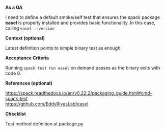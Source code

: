 **As a QA**

I need to define a default smoke/self test that ensures the spack package **easel** is properly installed and provides basic functionality.
In this case, calling `easel --version`

**Context (optional)**

Latest definition points to simple binary test as enough.

**Acceptance Criteria**

Running `spack test run easel` on demand passes as the binary exits with code 0.

**References (optional)**

https://spack.readthedocs.io/en/v0.22.2/packaging_guide.html#cmd-spack-test  
https://github.com/EddyRivasLab/easel

**Checklist**

Test method definition at package.py